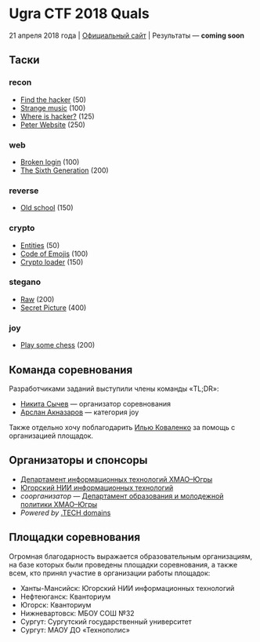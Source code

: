# Ugra CTF 2018 Quals

21 апреля 2018 года | [Официальный сайт](https://ugractf.ru) | Результаты — __coming soon__

## Таски

### recon

* [Find the hacker](social/) (50)
* [Strange music](music/) (100)
* [Where is hacker?](address/) (125)
* [Peter Website](petersite/) (250)

### web

* [Broken login](session/) (100)
* [The Sixth Generation](six/) (200)

### reverse

* [Old school](oldschool/) (150)

### crypto

* [Entities](entities/) (50)
* [Code of Emojis](emoji/) (100)
* [Crypto loader](cryptoloader/) (150)

### stegano

* [Raw](raw/) (200)
* [Secret Picture](secretpng/) (400)

### joy

* [Play some chess](chess/) (200)

## Команда соревнования

Разработчиками заданий выступили члены команды «TL;DR»:

* [Никита Сычев](https://t.me/nsychev) — организатор соревнования
* [Арслан Акназаров](https://t.me/arimionim) — категория joy

Также отдельно хочу поблагодарить [Илью Коваленко](https://t.me/ilya8960) за помощь с организацией площадок.

## Организаторы и спонсоры

* [Департамент информационных технологий ХМАО–Югры](https://depit.admhmao.ru/)
* [Югорский НИИ информационных технологий](https://uriit.ru/)
* *соорганизатор* — [Департамент образования и молодежной политики ХМАО–Югры](http://doinhmao.ru/)
* *Powered by* [.TECH domains](http://get.tech)

## Площадки соревнования

Огромная благодарность выражается образовательным организациям, на базе которых были проведены площадки соревнования, а также всем, кто принял участие в организации работы площадок:

* Ханты-Мансийск: Югорский НИИ информационных технологий
* Нефтеюганск: Кванториум
* Югорск: Кванториум
* Нижневартовск: МБОУ СОШ №32
* Сургут: Сургутский государственный университет
* Сургут: МАОУ ДО «Технополис»
